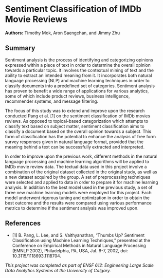 # Sentiment Classification of IMDb Movie Reviews

**Authors:** Timothy Mok, Aron Saengchan, and Jimmy Zhu

## Summary

Sentiment analysis is the process of identifying and categorizing opinions expressed within a piece of text in order to determine the overall opinion towards a particular topic. It involves the contextual mining of text and the ability to extract an intended meaning from it. It incorporates both natural language processing (NLP) and machine learning techniques in order to classify documents into a predefined set of categories. Sentiment analysis has proven to benefit a wide range of applications for various analytics, some of which include product reviews, business intelligence, recommender systems, and message filtering.

The focus of this study was to extend and improve upon the research conducted Pang et al. [1] on the sentiment classification of IMDb movies reviews. As opposed to topical-based categorization which attempts to classify text based on subject matter, sentiment classification aims to classify a document based on the overall opinion towards a subject. This form of classification has the potential to enhance the analysis of free form survey responses given in natural language format, provided that the meaning behind a text can be successfully extracted and interpreted.

In order to improve upon the previous work, different methods in the natural language processing and machine learning algorithms will be applied to IMDb movie review data. The textual data used in this project involve a combination of the original dataset collected in the original study, as well as a new dataset acquired by the group. A set of preprocessing techniques were selected and applied to data in order to prepare it for machine learning analysis. In addition to the best model used in the previous study, a set of three new machine learning models were employed for this project. Each model underwent rigorous tuning and optimization in order to obtain the best outcome and the results were compared using various performance metrics to determine if the sentiment analysis was improved upon. 

## References
- [1] B. Pang, L. Lee, and S. Vaithyanathan, “Thumbs Up? Sentiment Classification using Machine Learning Techniques,” presented at the Conference on Empirical Methods in Natural Language Processing (EMNLP 2002), Philadelphia, PA, USA, Jul. 6-7, 2002, doi: 10.3115/1118693.1118704.








*This project was completed as part of ENSF 612: Engineering Large Scale Data Analytics Systems at the University of Calgary.*